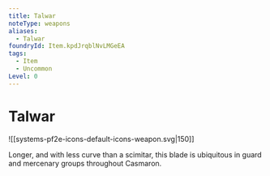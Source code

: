 ```yaml
---
title: Talwar
noteType: weapons
aliases:
  - Talwar
foundryId: Item.kpdJrqblNvLMGeEA
tags:
  - Item
  - Uncommon
Level: 0
---
```


# Talwar
![[systems-pf2e-icons-default-icons-weapon.svg|150]]

Longer, and with less curve than a scimitar, this blade is ubiquitous in guard and mercenary groups throughout Casmaron.

